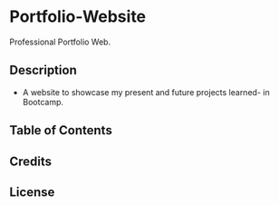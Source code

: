 # Portfolio-Website

Professional Portfolio Web.

## Description

- A website to showcase my present and future projects learned-
  in Bootcamp.

## Table of Contents

## Credits

## License
